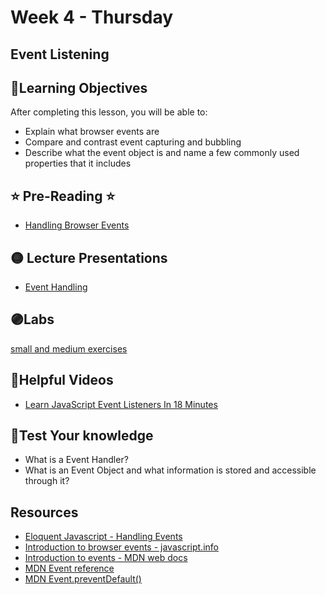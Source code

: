 # Week 4 - Thursday

## Event Listening


## 📍Learning Objectives
After completing this lesson, you will be able to:

- Explain what browser events are
- Compare and contrast event capturing and bubbling
- Describe what the event object is and name a few commonly used properties that it includes 

## ⭐️ Pre-Reading ⭐️
- [Handling Browser Events](https://digitalcrafts.instructure.com/courses/189/pages/reading-handling-browser-events?module_item_id=23221)

<!-- ## 📍Agenda -->

## 🟡 Lecture Presentations
- [Event Handling](https://dc-houston.herokuapp.com/p2/Javascript/EventHandling.html#1)

## 🟣Labs
[small and medium exercises](https://learn.digitalcrafts.com/immersive/lessons/handling-user-input/handling-browser-events/exercises/#setup) 

<!-- ## 🟠Homework  -->

<!-- *Work on building a calculator today in groups.  If you don't get completely done, it's okay.* 
- [Calculator - Group Exercise](https://github.com/vlino2015/calculator)

*You will have all day Monday and Tuesday to work on this assignment, but get started on it as soon as possible*
- [blackjack game](https://github.com/DigitalCraftsStudents/blackjack-exercise) -->

## 🔵Helpful Videos
- [Learn JavaScript Event Listeners In 18 Minutes](https://www.youtube.com/watch?v=XF1_MlZ5l6M)

<!-- ## ✔️Todo Checklist
- [ ] -->

<!-- ## 🔶Vocabulary -->

## 🔷Test Your knowledge
- What is a Event Handler?
- What is an Event Object and what information is stored and accessible through it?



## Resources 
- [Eloquent Javascript - Handling Events](https://eloquentjavascript.net/15_event.html)
- [Introduction to browser events - javascript.info](https://javascript.info/introduction-browser-events)
- [Introduction to events - MDN web docs](https://developer.mozilla.org/en-US/docs/Learn/JavaScript/Building_blocks/Events)
- [MDN Event reference](https://developer.mozilla.org/en-US/docs/Web/Events)
- [MDN Event.preventDefault()](https://developer.mozilla.org/en-US/docs/Web/API/Event/preventDefault)



